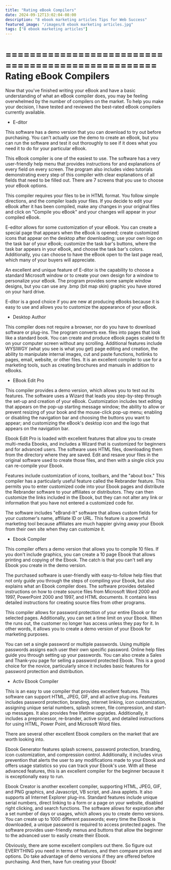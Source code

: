 ```yaml
---
title: "Rating eBook Compilers"
date: 2024-09-12T13:02:04-08:00
description: "8 ebook marketing articles Tips for Web Success"
featured_image: "/images/8 ebook marketing articles.jpg"
tags: ["8 ebook marketing articles"]
---
```


===================================================
Rating eBook Compilers
===================================================

Now that you've finished writing your eBook and have a
basic understanding of what an eBook compiler does,
you may be feeling overwhelmed by the number of
compilers on the market. To help you make your
decision, I have tested and reviewed the best-rated
eBook compilers currently available.

* E-ditor

This software has a demo version that you can download
to try out before purchasing. You can't actually use
the demo to create an eBook, but you can run the
software and test it out thoroughly to see if it does
what you need it to do for your particular eBook.

This eBook compiler is one of the easiest to use. The
software has a very user-friendly help menu that
provides instructions for and explanations of every
field on every screen. The program also includes video
tutorials demonstrating every step of this compiler
with clear explanations of all fields that need to be
filled out. There are 7 screens that you use to choose
your eBook options.

This compiler requires your files to be in HTML
format. You follow simple directions, and the compiler
loads your files. If you decide to edit your eBook
after it has been compiled, make any changes in your
original files and click on "Compile you eBook" and
your changes will appear in your compiled eBook.

E-editor allows for some customization of your eBook.
You can create a special page that appears when the
eBook is opened; create customized icons that appear
on the desktop after downloading; use your own logo on
the task bar of your eBook; customize the task bar's
buttons, where the task bar appears in your eBook, and
choose the task bar's colors. Additionally, you can
choose to have the eBook open to the last page read,
which many of your buyers will appreciate.

An excellent and unique feature of E-ditor is the
capability to choose a standard Microsoft window or to
create your own design for a window to personalize
your eBook. The program provides some sample window
designs, but you can use any .bmp (bit map skin)
graphic you have stored on your hard drive.

E-ditor is a good choice if you are new at producing
eBooks because it is easy to use and allows you to
customize the appearance of your eBook.

* Desktop Author

This compiler does not require a browser, nor do you
have to download software or plug-ins. The program
converts exe. files into pages that look like a
standard book. You can create and produce eBook pages
scaled to fit on your computer screen without any
scrolling. Additional features include WYSIWGY (what
you see is what you get) page editing and creation,
the ability to manipulate internal images, cut and
paste functions, hotlinks to pages, email, website, or
other files. It is an excellent compiler to use for a
marketing tools, such as creating brochures and
manuals in addition to eBooks.

* EBook Edit Pro

This compiler provides a demo version, which allows
you to test out its features. The software uses a
Wizard that leads you step-by-step through the set-up
and creation of your eBook. Customization includes
text editing that appears on the pop-up starting
message window; the ability to allow or prevent
resizing of your book and the mouse-click pop-up menu;
enabling or disabling the navigation bar and choosing
the buttons you want to appear; and customizing the
eBook's desktop icon and the logo that appears on the
navigation bar.

Ebook Edit Pro is loaded with excellent features that
allow you to create multi-media Ebooks, and includes a
Wizard that is customized for beginners and for
advanced users. The software uses HTML files,
downloading them from the directory where they are
saved. Edit and resave your files in the original
software used to create those files, and then with a
single click you can re-compile your Ebook.

Features include customization of icons, toolbars, and
the "about box." This compiler has a particularly
useful feature called the Rebrander feature. This
permits you to enter customized code into your Ebook
pages and distribute the Rebrander software to your
affiliates or distributors. They can then customize
the links included in the Ebook, but they can not
alter any link or information that you have not
entered a customized code for.

The software includes "eBrand-It" software that allows
custom fields for your customer's name, affiliate ID
or URL. This feature is a powerful marketing tool
because affiliates are much happier giving away your
Ebook from their own site when they can customize it.

* Ebook Compiler

This compiler offers a demo version that allows you to
compile 10 files. If you don't include graphics, you
can create a 10 page Ebook that allows printing and
copying of the Ebook. The catch is that you can't sell
any Ebook you create in the demo version.

The purchased software is user-friendly with
easy-to-follow help files that not only guide you
through the steps of compiling your Ebook, but also
explains what an Ebook compiler does. The software
provides detailed instructions on how to create source
files from Microsoft Word 2000 and 1997, PowerPoint
2000 and 1997, and HTML documents. It contains less
detailed instructions for creating source files from
other programs.

This compiler allows for password protection of your
entire Ebook or for selected pages. Additionally, you
can set a time limit on your Ebook. When the runs out,
the customer no longer has access unless they pay for
it. In other words, it allows you to create a demo
version of your Ebook for marketing purposes.

You can set a single password or multiple passwords.
Using multiple passwords assigns each user their own
specific password. Online help files guide you through
setting up your passwords. You can also create a Sales
and Thank-you page for selling a password protected
Ebook. This is a good choice for the novice,
particularly since it includes basic features for
password protection and distribution.

* Activ Ebook Compiler

This is an easy to use compiler that provides
excellent features. This software can support HTML,
JPEG, GIF, and all active plug-ins. Features includes
password protection, branding, internet linking, icon
customization, assigning unique serial numbers, splash
screen, file compression, and start-up messages. It
also provides free lifetime upgrades. Additionally, it
includes a preprocessor, re-brander, active script,
and detailed instructions for using HTML, Power Point,
and Microsoft Word files.

There are several other excellent Ebook compilers on
the market that are worth looking into.

Ebook Generator features splash screens, password
protection, branding, icon customization, and
compression control. Additionally, it includes virus
prevention that alerts the user to any modifications
made to your Ebook and offers usage statistics so you
can track your Ebook's use. With all these advanced
features, this is an excellent compiler for the
beginner because it is exceptionally easy to run.

Ebook Creator is another excellent compiler,
supporting HTML, JPEG, GIF, and PNG graphics, and
Javascript, VB script, and Java applets. It also
supports all Internet Explorer plug-ins. Standard
features include unique serial numbers, direct linking
to a form or a page on your website, disabled right
clicking, and search functions. The software allows
for expiration after a set number of days or usages,
which allows you to create demo versions. You can
create up to 1000 different passwords; every time the
Ebook is downloaded, a unique password is required to
access protected pages. The software provides
user-friendly menus and buttons that allow the
beginner to the advanced user to easily create their
Ebook.

Obviously, there are some excellent compilers out
there. So figure out EVERYTHING you need in terms of
features, and then compare prices and options. Do take
advantage of demo versions if they are offered before
purchasing. And then, have fun creating your Ebook!
